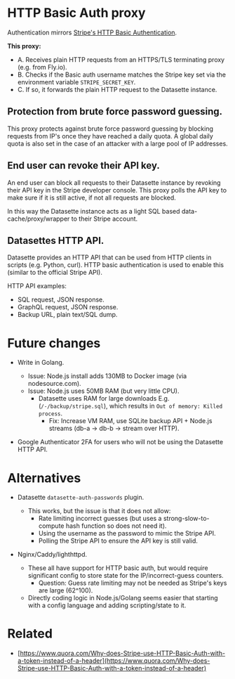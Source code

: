 # HTTP Basic Auth proxy

Authentication mirrors [Stripe's HTTP Basic Authentication](https://stripe.com/docs/api/authentication).

**This proxy:**

- A. Receives plain HTTP requests from an HTTPS/TLS terminating proxy (e.g. from Fly.io).
- B. Checks if the Basic auth username matches the Stripe key set via the environment variable `STRIPE_SECRET_KEY`.
- C. If so, it forwards the plain HTTP request to the Datasette instance.

## Protection from brute force password guessing.

This proxy protects against brute force password guessing by blocking requests from IP's once they have reached a daily
quota. A global daily quota is also set in the case of an attacker with a large pool of IP addresses.

## End user can revoke their API key.

An end user can block all requests to their Datasette instance by revoking their API key in the Stripe developer
console. This proxy polls the API key to make sure if it is still active, if not all requests are blocked.

In this way the Datasette instance acts as a light SQL based data-cache/proxy/wrapper to their Stripe account.

## Datasettes HTTP API.

Datasette provides an HTTP API that can be used from HTTP clients in scripts (e.g. Python, curl). HTTP basic
authentication is used to enable this (similar to the official Stripe API).

HTTP API examples:

- SQL request, JSON response.
- GraphQL request, JSON response.
- Backup URL, plain text/SQL dump.

# Future changes

- Write in Golang.
	- Issue: Node.js install adds 130MB to Docker image (via nodesource.com).
	- Issue: Node.js uses 50MB RAM (but very little CPU).
		- Datasette uses RAM for large downloads E.g. (`/-/backup/stripe.sql`), which results
		  in `Out of memory: Killed process`.
			- Fix: Increase VM RAM, use SQLite backup API + Node.js streams (db-a -> db-b -> stream over HTTP).

- Google Authenticator 2FA for users who will not be using the Datasette HTTP API.

# Alternatives

- Datasette `datasette-auth-passwords` plugin.
	- This works, but the issue is that it does not allow:
		- Rate limiting incorrect guesses (but uses a strong-slow-to-compute hash function so does not need it).
		- Using the username as the password to mimic the Stripe API.
		- Polling the Stripe API to ensure the API key is still valid.

- Nginx/Caddy/lighthttpd.
	- These all have support for HTTP basic auth, but would require significant config to store state for the
	  IP/incorrect-guess counters.
		- Question: Guess rate limiting may not be needed as Stripe's keys are large (62^100).
	- Directly coding logic in Node.js/Golang seems easier that starting with a config language and adding
	  scripting/state to it.

# Related

- [https://www.quora.com/Why-does-Stripe-use-HTTP-Basic-Auth-with-a-token-instead-of-a-header](https://www.quora.com/Why-does-Stripe-use-HTTP-Basic-Auth-with-a-token-instead-of-a-header)
	